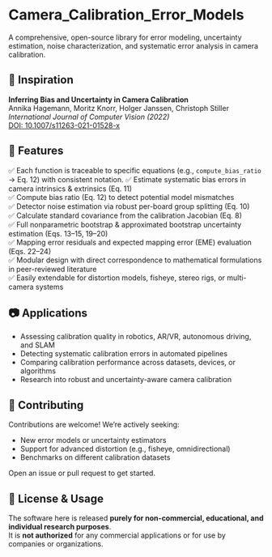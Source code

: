 # Camera_Calibration_Error_Models
A comprehensive, open-source library for error modeling, uncertainty estimation, noise characterization, and systematic error analysis in camera calibration.

## 📖 Inspiration

**Inferring Bias and Uncertainty in Camera Calibration**  
Annika Hagemann, Moritz Knorr, Holger Janssen, Christoph Stiller  
*International Journal of Computer Vision (2022)*  
[DOI: 10.1007/s11263-021-01528-x](https://doi.org/10.1007/s11263-021-01528-x)


## 🚀 Features
✅ Each function is traceable to specific equations (e.g., `compute_bias_ratio` → Eq. 12) with consistent notation.
✅ Estimate systematic bias errors in camera intrinsics & extrinsics (Eq. 11)  
✅ Compute bias ratio (Eq. 12) to detect potential model mismatches  
✅ Detector noise estimation via robust per-board group splitting (Eq. 10)  
✅ Calculate standard covariance from the calibration Jacobian (Eq. 8)  
✅ Full nonparametric bootstrap & approximated bootstrap uncertainty estimation (Eqs. 13–15, 19–20)  
✅ Mapping error residuals and expected mapping error (EME) evaluation (Eqs. 22–24)  
✅ Modular design with direct correspondence to mathematical formulations in peer-reviewed literature  
✅ Easily extendable for distortion models, fisheye, stereo rigs, or multi-camera systems



## 📷 Applications

- Assessing calibration quality in robotics, AR/VR, autonomous driving, and SLAM
- Detecting systematic calibration errors in automated pipelines
- Comparing calibration performance across datasets, devices, or algorithms
- Research into robust and uncertainty-aware camera calibration



## 🤝 Contributing

Contributions are welcome! We’re actively seeking:

- New error models or uncertainty estimators
- Support for advanced distortion (e.g., fisheye, omnidirectional)
- Benchmarks on different calibration datasets

Open an issue or pull request to get started.



## 📜 License & Usage

The software here is released **purely for non-commercial, educational, and individual research purposes**.  
It is **not authorized** for any commercial applications or for use by companies or organizations.


